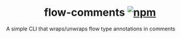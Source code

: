 <h1 align="center">
  flow-comments
  <a href="https://www.npmjs.org/package/@ziadkh0/flow-comments"><img src="https://img.shields.io/npm/v/@ziadkh0/flow-comments.svg?style=flat" alt="npm"></a>
</h1>
A simple CLI that wraps/unwraps flow type annotations in comments
